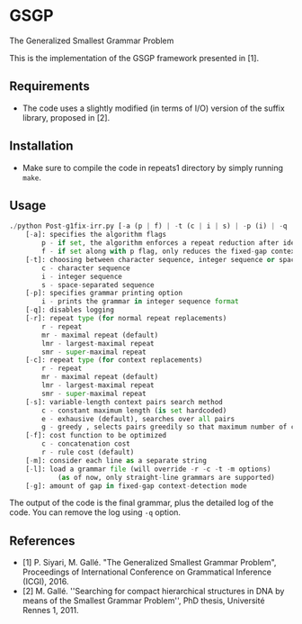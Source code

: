 # GSGP
The Generalized Smallest Grammar Problem

This is the implementation of the GSGP framework presented in [1].

## Requirements
* The code uses a slightly modified (in terms of I/O) version of the suffix library, proposed in [2].

## Installation
* Make sure to compile the code in repeats1 directory by simply running ```make```.

## Usage
```python
./python Post-g1fix-irr.py [-a (p | f) | -t (c | i | s) | -p (i) | -q | -r (r | mr | lmr | smr) | -c (r | mr | lmr | smr) | -s (c | e | g) | -f (c | r) | -m | -l | -g] <filename>
    [-a]: specifies the algorithm flags
        p - if set, the algorithm enforces a repeat reduction after identifying each context-reduction
        f - if set along with p flag, only reduces the fixed-gap contexts
    [-t]: choosing between character sequence, integer sequence or space-separated sequence
        c - character sequence
        i - integer sequence
        s - space-separated sequence
    [-p]: specifies grammar printing option
        i - prints the grammar in integer sequence format
    [-q]: disables logging
    [-r]: repeat type (for normal repeat replacements)
        r - repeat
        mr - maximal repeat (default)
        lmr - largest-maximal repeat
        smr - super-maximal repeat
    [-c]: repeat type (for context replacements)
        r - repeat
        mr - maximal repeat (default)
        lmr - largest-maximal repeat
        smr - super-maximal repeat
    [-s]: variable-length context pairs search method
        c - constant maximum length (is set hardcoded)
        e - exhausive (default), searches over all pairs
        g - greedy , selects pairs greedily so that maximum number of consistent pairs are selected
    [-f]: cost function to be optimized
        c - concatenation cost
        r - rule cost (default)
    [-m]: consider each line as a separate string
    [-l]: load a grammar file (will override -r -c -t -m options)
            (as of now, only straight-line grammars are supported)
    [-g]: amount of gap in fixed-gap context-detection mode
```
The output of the code is the final grammar, plus the detailed log of the code. You can remove the log using ```-q``` option.

## References
* [1] P. Siyari, M. Gallé. "The Generalized Smallest Grammar Problem", Proceedings of International Conference on Grammatical Inference (ICGI), 2016.
* [2] M. Gallé. ''Searching for compact hierarchical structures in DNA by means of the Smallest Grammar Problem'', PhD thesis, Université Rennes 1, 2011.